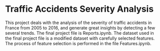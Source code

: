 # Traffic Accidents Severity Analysis
This project deals with the analysis of the severity of traffic accidents in France from 2005 to 2016, and generate great insights by detecting a few several trends.
The final project file is Reports.ipynb.
The dataset used in the final project file is a modified dataset with carefully selected features.
The process of feature selection is performed in the file Features.ipynb.
